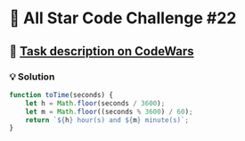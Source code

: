 # 📝 All Star Code Challenge #22

## 🔗 [Task description on CodeWars](https://www.codewars.com/kata/5865cff66b5699883f0001aa)

### 💡 Solution

```javascript
function toTime(seconds) {
	let h = Math.floor(seconds / 3600);
	let m = Math.floor((seconds % 3600) / 60);
	return `${h} hour(s) and ${m} minute(s)`;
}
```

